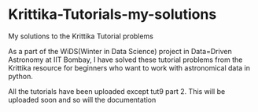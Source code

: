 # Krittika-Tutorials-my-solutions
My solutions to the Krittika Tutorial problems


As a part of the WiDS(Winter in Data Science) project in Data=Driven Astronomy at IIT Bombay, I have solved these tutorial problems from the Krittika resource for beginners who
want to work with astronomical data in python.

All the tutorials have been uploaded except tut9 part 2. This will be uploaded soon and so will the documentation
